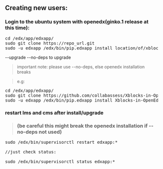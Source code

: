 ## Creating new users:

### Login to the ubuntu system with openedx(ginko.1 release at this time):
<pre>
cd /edx/app/edxapp/
sudo git clone https://repo_url.git
sudo -u edxapp /edx/bin/pip.edxapp install location/of/xblock/with/setup.py/file --no-deps
</pre>

--upgrade --no-deps to upgrade
> important note: please use --no-deps, else openedx installation breaks

> e.g:
<pre>
cd /edx/app/edxapp/
sudo git clone https://github.com/collabassess/Xblocks-in-OpenEdx.git
sudo -u edxapp /edx/bin/pip.edxapp install Xblocks-in-OpenEdx/togetherjsxblock --upgrade --no-deps
</pre>

### restart lms and cms after install/upgrade
> ### (be careful this might break the openedx installation if --no-deps not used)

<pre>
sudo /edx/bin/supervisorctl restart edxapp:*

//just check status:

sudo /edx/bin/supervisorctl status edxapp:*

</pre>
